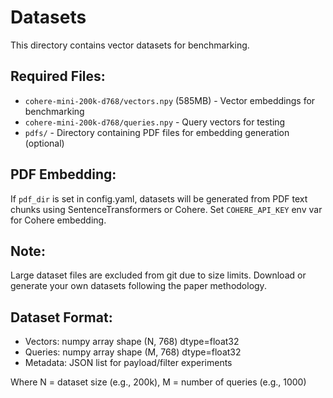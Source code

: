 # Datasets

This directory contains vector datasets for benchmarking.

## Required Files:

- `cohere-mini-200k-d768/vectors.npy` (585MB) - Vector embeddings for benchmarking
- `cohere-mini-200k-d768/queries.npy` - Query vectors for testing
- `pdfs/` - Directory containing PDF files for embedding generation (optional)

## PDF Embedding:

If `pdf_dir` is set in config.yaml, datasets will be generated from PDF text chunks using SentenceTransformers or Cohere.
Set `COHERE_API_KEY` env var for Cohere embedding.

## Note:

Large dataset files are excluded from git due to size limits.
Download or generate your own datasets following the paper methodology.

## Dataset Format:

- Vectors: numpy array shape (N, 768) dtype=float32
- Queries: numpy array shape (M, 768) dtype=float32
- Metadata: JSON list for payload/filter experiments

Where N = dataset size (e.g., 200k), M = number of queries (e.g., 1000)
